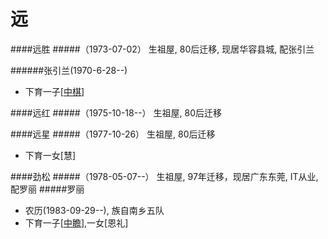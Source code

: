 # 远

####远胜<a name="远胜"></a>
#####（1973-07-02） 生祖屋, 80后迁移, 现居华容县城, 配张引兰

######张引兰(1970-6-28--) 
+ 下育一子[[中棋](chapter4.md#中棋)]


####远红<a name="远红"></a>
#####（1975-10-18--） 生祖屋, 80后迁移


####远星<a name="远星"></a>
#####（1977-10-26） 生祖屋, 80后迁移
+ 下育一女[慧]


####劲松<a name="劲松"></a>
#####（1978-05-07--） 生祖屋, 97年迁移，现居广东东莞, IT从业, 配罗丽
#####罗丽
+ 农历(1983-09-29--), 族自南乡五队
+ 下育一子[[中瞻](chapter4.md#中瞻)],一女[恩礼]